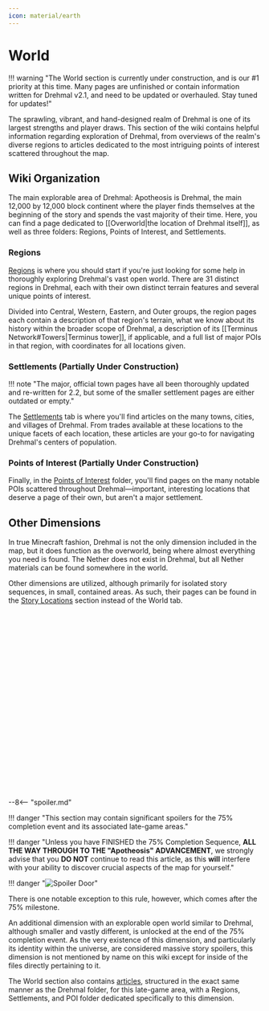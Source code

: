 ```yaml
---
icon: material/earth
---
```


# World

!!! warning "The World section is currently under construction, and is our #1 priority at this time. Many pages are unfinished or contain information written for Drehmal v2.1, and need to be updated or overhauled. Stay tuned for updates!"

The sprawling, vibrant, and hand-designed realm of Drehmal is one of its largest strengths and player draws. This section of the wiki contains helpful information regarding exploration of Drehmal, from overviews of the realm's diverse regions to articles dedicated to the most intriguing points of interest scattered throughout the map.

## Wiki Organization
The main explorable area of Drehmal: Apotheosis is Drehmal, the main 12,000 by 12,000 block continent where the player finds themselves at the beginning of the story and spends the vast majority of their time. Here, you can find a page dedicated to [[Overworld|the location of Drehmal itself]], as well as three folders: Regions, Points of Interest, and Settlements.

### Regions
[Regions](/World/Regions/) is where you should start if you're just looking for some help in thoroughly exploring Drehmal's vast open world. There are 31 distinct regions in Drehmal, each with their own distinct terrain features and several unique points of interest. 

Divided into Central, Western, Eastern, and Outer groups, the region pages each contain a description of that region's terrain, what we know about its history within the broader scope of Drehmal, a description of its [[Terminus Network#Towers|Terminus tower]], if applicable, and a full list of major POIs in that region, with coordinates for all locations given. 

### Settlements (Partially Under Construction)

!!! note "The major, official town pages have all been thoroughly updated and re-written for 2.2, but some of the smaller settlement pages are either outdated or empty."

The [Settlements](/World/Settlements/) tab is where you'll find articles on the many towns, cities, and villages of Drehmal. From trades available at these locations to the unique facets of each location, these articles are your go-to for navigating Drehmal's centers of population.

### Points of Interest (Partially Under Construction)
Finally, in the [Points of Interest](/World/Points_of_Interest/) folder, you'll find pages on the many notable POIs scattered throughout Drehmal—important, interesting locations that deserve a page of their own, but aren't a major settlement.

## Other Dimensions
In true Minecraft fashion, Drehmal is not the only dimension included in the map, but it does function as the overworld, being where almost everything you need is found. The Nether does not exist in Drehmal, but all Nether materials can be found somewhere in the world.

Other dimensions are utilized, although primarily for isolated story sequences, in small, contained areas. As such, their pages can be found in the [Story Locations](/Story_and_Features/Story_Locations/) section instead of the World tab.

<br> <br> <br> <br> <br> <br> <br> <br> <br> <br> <br> <br> <br> <br> <br> <br> <br> <br> <br> <br> <br>

--8<-- "spoiler.md"

!!! danger "This section may contain significant spoilers for the 75% completion event and its associated late-game areas."

!!! danger "Unless you have FINISHED the 75% Completion Sequence, **ALL THE WAY THROUGH TO THE "Apotheosis" ADVANCEMENT**, we strongly advise that you **DO NOT** continue to read this article, as this **will** interfere with your ability to discover crucial aspects of the map for yourself."

!!! danger "![Spoiler Door](/assets/img/spoiler_door.png)"

There is one notable exception to this rule, however, which comes after the 75% milestone.

An additional dimension with an explorable open world similar to Drehmal, although smaller and vastly different, is unlocked at the end of the 75% completion event. As the very existence of this dimension, and particularly its identity within the universe, are considered massive story spoilers, this dimension is not mentioned by name on this wiki except for inside of the files directly pertaining to it.

The World section also contains [articles](/World/Late-Game/), structured in the exact same manner as the Drehmal folder, for this late-game area, with a Regions, Settlements, and POI folder dedicated specifically to this dimension.
